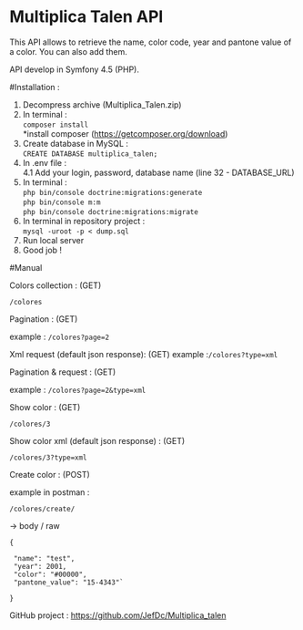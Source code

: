 # Multiplica Talen API

This API allows to retrieve the name, color code, year and pantone value of a color.
You can also add them.

API develop in Symfony 4.5 (PHP).

#Installation :
1. Decompress archive (Multiplica_Talen.zip) <br>
2. In terminal : <br>
`composer install`<br>
*install composer (https://getcomposer.org/download)
3. Create database in MySQL :<br>
`CREATE DATABASE multiplica_talen;`
4. In .env file : <br>
4.1 Add your login, password, database name (line 32 - DATABASE_URL) <br>
5. In terminal : <br>
`php bin/console doctrine:migrations:generate` <br>
`php bin/console m:m` <br>
`php bin/console doctrine:migrations:migrate`
6. In terminal in repository project : <br>
`mysql -uroot -p < dump.sql`
7. Run local server
8. Good job !

#Manual

Colors collection : (GET)

 `/colores`
 
Pagination : (GET)
 
example : `/colores?page=2`

Xml request (default json response): (GET)
example :`/colores?type=xml`

Pagination & request : (GET)

example : `/colores?page=2&type=xml`

Show color : (GET)

`/colores/3`

Show color xml (default json response) : (GET)

`/colores/3?type=xml`

Create color : (POST)

example in postman :

`/colores/create/` 

-> body / raw


`{`



     "name": "test",
     "year": 2001,
     "color": "#00000",
     "pantone_value": "15-4343"`
     
 `}`
 
 GitHub project : https://github.com/JefDc/Multiplica_talen